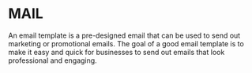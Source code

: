 # MAIL
An email template is a pre-designed email that can be used to send out  marketing or promotional emails. The goal of a good email template is to make it easy and quick for businesses to send out emails that look professional and  engaging.
